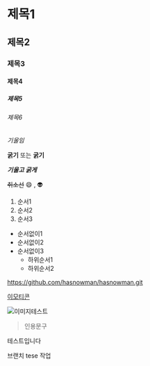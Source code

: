 # 제목1
## 제목2
### 제목3
#### 제목4
##### 제목5
###### 제목6

*기울임* 

**굵기** 또는 __굵기__

***기울고 굵게***

~~취소선~~
:smile: , :alien:

1. 순서1
2. 순서2
3. 순서3

+ 순서없이1
+ 순서없이2
+ 순서없이3
    + 하위순서1
    + 하위순서2

<https://github.com/hasnowman/hasnowman.git>

[이모티콘](https://github.com/hasnowman/hasnowman.git)

![이미지테스트](https://search.pstatic.net/common/?src=https%3A%2F%2Fshopping-phinf.pstatic.net%2Fmain_8482271%2F84822711493.1.jpg&type=f372_372)

> 인용문구

테스트입니다

브랜치 tese 작업
